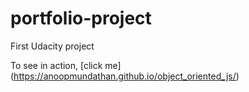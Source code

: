 # portfolio-project
First Udacity project

To see in action, [click me] (https://anoopmundathan.github.io/object_oriented_js/)
